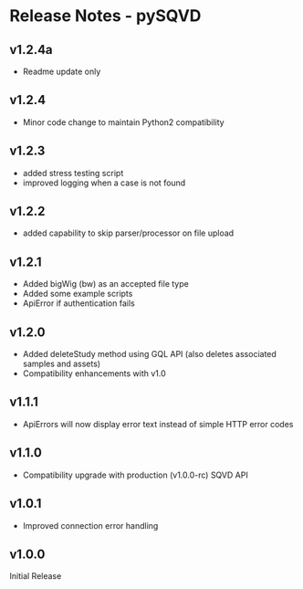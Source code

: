 # Release Notes - pySQVD

## v1.2.4a
- Readme update only

## v1.2.4
- Minor code change to maintain Python2 compatibility

## v1.2.3
- added stress testing script
- improved logging when a case is not found
 
## v1.2.2
- added capability to skip parser/processor on file upload

## v1.2.1
- Added bigWig (bw) as an accepted file type
- Added some example scripts
- ApiError if authentication fails

## v1.2.0
- Added deleteStudy method using GQL API (also deletes associated samples and assets)
- Compatibility enhancements with v1.0

## v1.1.1
- ApiErrors will now display error text instead of simple HTTP error codes

## v1.1.0
- Compatibility upgrade with production (v1.0.0-rc) SQVD API

## v1.0.1
- Improved connection error handling

## v1.0.0
Initial Release
